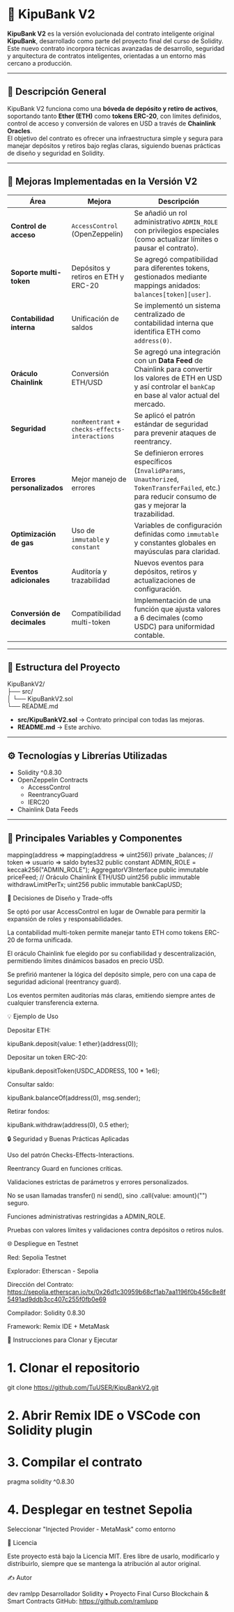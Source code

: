 # 🏦 KipuBank V2

**KipuBank V2** es la versión evolucionada del contrato inteligente original **KipuBank**, desarrollado como parte del proyecto final del curso de Solidity.  
Este nuevo contrato incorpora técnicas avanzadas de desarrollo, seguridad y arquitectura de contratos inteligentes, orientadas a un entorno más cercano a producción.

---

## 📘 Descripción General

KipuBank V2 funciona como una **bóveda de depósito y retiro de activos**, soportando tanto **Ether (ETH)** como **tokens ERC-20**, con límites definidos, control de acceso y conversión de valores en USD a través de **Chainlink Oracles**.  
El objetivo del contrato es ofrecer una infraestructura simple y segura para manejar depósitos y retiros bajo reglas claras, siguiendo buenas prácticas de diseño y seguridad en Solidity.

---

## 🚀 Mejoras Implementadas en la Versión V2

| Área | Mejora | Descripción |
|------|---------|-------------|
| **Control de acceso** | `AccessControl` (OpenZeppelin) | Se añadió un rol administrativo `ADMIN_ROLE` con privilegios especiales (como actualizar límites o pausar el contrato). |
| **Soporte multi-token** | Depósitos y retiros en ETH y ERC-20 | Se agregó compatibilidad para diferentes tokens, gestionados mediante mappings anidados: `balances[token][user]`. |
| **Contabilidad interna** | Unificación de saldos | Se implementó un sistema centralizado de contabilidad interna que identifica ETH como `address(0)`. |
| **Oráculo Chainlink** | Conversión ETH/USD | Se agregó una integración con un **Data Feed** de Chainlink para convertir los valores de ETH en USD y así controlar el `bankCap` en base al valor actual del mercado. |
| **Seguridad** | `nonReentrant` + `checks-effects-interactions` | Se aplicó el patrón estándar de seguridad para prevenir ataques de reentrancy. |
| **Errores personalizados** | Mejor manejo de errores | Se definieron errores específicos (`InvalidParams`, `Unauthorized`, `TokenTransferFailed`, etc.) para reducir consumo de gas y mejorar la trazabilidad. |
| **Optimización de gas** | Uso de `immutable` y `constant` | Variables de configuración definidas como `immutable` y constantes globales en mayúsculas para claridad. |
| **Eventos adicionales** | Auditoría y trazabilidad | Nuevos eventos para depósitos, retiros y actualizaciones de configuración. |
| **Conversión de decimales** | Compatibilidad multi-token | Implementación de una función que ajusta valores a 6 decimales (como USDC) para uniformidad contable. |

---

## 🧱 Estructura del Proyecto

KipuBankV2/  
├── src/  
│   └── KipuBankV2.sol  
└── README.md  

- **src/KipuBankV2.sol** → Contrato principal con todas las mejoras.  
- **README.md** → Este archivo.  

---

## ⚙️ Tecnologías y Librerías Utilizadas

- Solidity ^0.8.30  
- OpenZeppelin Contracts  
  - AccessControl  
  - ReentrancyGuard  
  - IERC20  
- Chainlink Data Feeds  

---

## 🧩 Principales Variables y Componentes

mapping(address => mapping(address => uint256)) private _balances; // token => usuario => saldo
bytes32 public constant ADMIN_ROLE = keccak256("ADMIN_ROLE");
AggregatorV3Interface public immutable priceFeed; // Oráculo Chainlink ETH/USD
uint256 public immutable withdrawLimitPerTx;
uint256 public immutable bankCapUSD;

🧠 Decisiones de Diseño y Trade-offs

Se optó por usar AccessControl en lugar de Ownable para permitir la expansión de roles y responsabilidades.

La contabilidad multi-token permite manejar tanto ETH como tokens ERC-20 de forma unificada.

El oráculo Chainlink fue elegido por su confiabilidad y descentralización, permitiendo límites dinámicos basados en precio USD.

Se prefirió mantener la lógica del depósito simple, pero con una capa de seguridad adicional (reentrancy guard).

Los eventos permiten auditorías más claras, emitiendo siempre antes de cualquier transferencia externa.

💡 Ejemplo de Uso

Depositar ETH:

kipuBank.deposit{value: 1 ether}(address(0));


Depositar un token ERC-20:

kipuBank.depositToken(USDC_ADDRESS, 100 * 1e6);


Consultar saldo:

kipuBank.balanceOf(address(0), msg.sender);


Retirar fondos:

kipuBank.withdraw(address(0), 0.5 ether);

🔒 Seguridad y Buenas Prácticas Aplicadas

Uso del patrón Checks-Effects-Interactions.

Reentrancy Guard en funciones críticas.

Validaciones estrictas de parámetros y errores personalizados.

No se usan llamadas transfer() ni send(), sino .call{value: amount}("") seguro.

Funciones administrativas restringidas a ADMIN_ROLE.

Pruebas con valores límites y validaciones contra depósitos o retiros nulos.

🌐 Despliegue en Testnet

Red: Sepolia Testnet

Explorador: Etherscan - Sepolia

Dirección del Contrato: https://sepolia.etherscan.io/tx/0x26d1c30959b68cf1ab7aa1196f0b456c8e8f5491ad9ddb3cc407c255f0fb0e69

Compilador: Solidity 0.8.30

Framework: Remix IDE + MetaMask

🧭 Instrucciones para Clonar y Ejecutar
# 1. Clonar el repositorio
git clone https://github.com/TuUSER/KipuBankV2.git

# 2. Abrir Remix IDE o VSCode con Solidity plugin

# 3. Compilar el contrato
pragma solidity ^0.8.30

# 4. Desplegar en testnet Sepolia
Seleccionar "Injected Provider - MetaMask" como entorno

📜 Licencia

Este proyecto está bajo la Licencia MIT.
Eres libre de usarlo, modificarlo y distribuirlo, siempre que se mantenga la atribución al autor original.

✍️ Autor

dev ramlpp
Desarrollador Solidity • Proyecto Final Curso Blockchain & Smart Contracts
GitHub: https://github.com/ramlupp